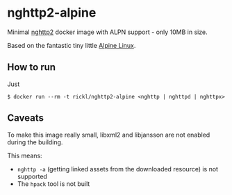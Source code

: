 # nghttp2-alpine

Minimal [nghttp2](https://github.com/nghttp2/nghttp2) docker image with ALPN support - only 10MB in size.

Based on the fantastic tiny little [Alpine Linux](https://hub.docker.com/_/alpine/).

## How to run

Just

    $ docker run --rm -t rickl/nghttp2-alpine <nghttp | nghttpd | nghttpx>


## Caveats

To make this image really small, libxml2 and libjansson are not enabled during the building.

This means:

* `nghttp -a` (getting linked assets from the downloaded resource) is not supported
* The `hpack` tool is not built

